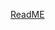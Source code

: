 [ReadME](https://raw.githubusercontent.com/mendixlabs/app-services-components/main/packages/web-widgets/drag-and-drop-widget-old/README.md ':include')
